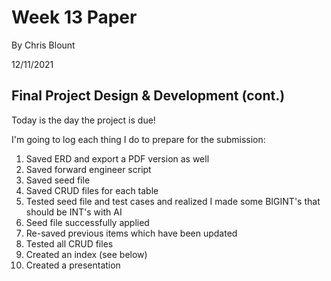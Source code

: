 # Week 13 Paper

By Chris Blount

12/11/2021

## Final Project Design & Development (cont.)

Today is the day the project is due!

I'm going to log each thing I do to prepare for the submission:
1. Saved ERD and export a PDF version as well
1. Saved forward engineer script
1. Saved seed file
1. Saved CRUD files for each table
1. Tested seed file and test cases and realized I made some BIGINT's that should be INT's with AI
1. Seed file successfully applied
1. Re-saved previous items which have been updated
1. Tested all CRUD files
1. Created an index (see below)
1. Created a presentation

